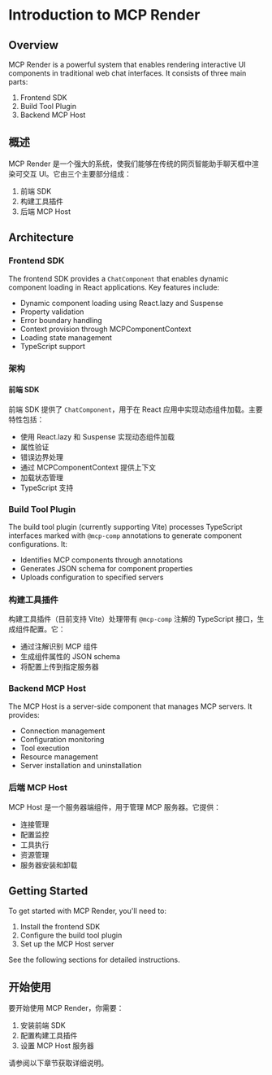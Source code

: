 # Introduction to MCP Render

## Overview

MCP Render is a powerful system that enables rendering interactive UI components in traditional web chat interfaces. It consists of three main parts:

1. Frontend SDK
2. Build Tool Plugin
3. Backend MCP Host

## 概述

MCP Render 是一个强大的系统，使我们能够在传统的网页智能助手聊天框中渲染可交互 UI。它由三个主要部分组成：

1. 前端 SDK
2. 构建工具插件
3. 后端 MCP Host

## Architecture

### Frontend SDK

The frontend SDK provides a `ChatComponent` that enables dynamic component loading in React applications. Key features include:

- Dynamic component loading using React.lazy and Suspense
- Property validation
- Error boundary handling
- Context provision through MCPComponentContext
- Loading state management
- TypeScript support

### 架构

#### 前端 SDK

前端 SDK 提供了 `ChatComponent`，用于在 React 应用中实现动态组件加载。主要特性包括：

- 使用 React.lazy 和 Suspense 实现动态组件加载
- 属性验证
- 错误边界处理
- 通过 MCPComponentContext 提供上下文
- 加载状态管理
- TypeScript 支持

### Build Tool Plugin

The build tool plugin (currently supporting Vite) processes TypeScript interfaces marked with `@mcp-comp` annotations to generate component configurations. It:

- Identifies MCP components through annotations
- Generates JSON schema for component properties
- Uploads configuration to specified servers

### 构建工具插件

构建工具插件（目前支持 Vite）处理带有 `@mcp-comp` 注解的 TypeScript 接口，生成组件配置。它：

- 通过注解识别 MCP 组件
- 生成组件属性的 JSON schema
- 将配置上传到指定服务器

### Backend MCP Host

The MCP Host is a server-side component that manages MCP servers. It provides:

- Connection management
- Configuration monitoring
- Tool execution
- Resource management
- Server installation and uninstallation

### 后端 MCP Host

MCP Host 是一个服务器端组件，用于管理 MCP 服务器。它提供：

- 连接管理
- 配置监控
- 工具执行
- 资源管理
- 服务器安装和卸载

## Getting Started

To get started with MCP Render, you'll need to:

1. Install the frontend SDK
2. Configure the build tool plugin
3. Set up the MCP Host server

See the following sections for detailed instructions.

## 开始使用

要开始使用 MCP Render，你需要：

1. 安装前端 SDK
2. 配置构建工具插件
3. 设置 MCP Host 服务器

请参阅以下章节获取详细说明。 